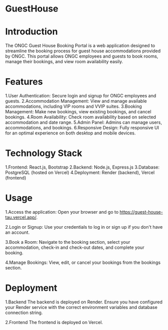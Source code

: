 # GuestHouse
# Introduction
The ONGC Guest House Booking Portal is a web application designed to streamline the booking process for guest house accommodations provided by ONGC. This portal allows ONGC employees and guests to book rooms, manage their bookings, and view room availability easily.
# Features
1.User Authentication: Secure login and signup for ONGC employees and guests.
2.Accommodation Management: View and manage available accommodations, including VIP rooms and VVIP suites.
3.Booking Management: Make new bookings, view existing bookings, and cancel bookings.
4.Room Availability: Check room availability based on selected accommodation and date range.
5.Admin Panel: Admins can manage users, accommodations, and bookings.
6.Responsive Design: Fully responsive UI for an optimal experience on both desktop and mobile devices.
# Technology Stack
1.Frontend: React.js, Bootstrap
2.Backend: Node.js, Express.js
3.Database: PostgreSQL (hosted on Vercel)
4.Deployment: Render (backend), Vercel (frontend)
# Usage
1.Access the application:
Open your browser and go to https://guest-house-tau.vercel.app/.

2.Login or Signup:
Use your credentials to log in or sign up if you don't have an account.

3.Book a Room:
Navigate to the booking section, select your accommodation, check-in and check-out dates, and complete your booking.

4.Manage Bookings:
View, edit, or cancel your bookings from the bookings section.

# Deployment
1.Backend
The backend is deployed on Render. Ensure you have configured your Render service with the correct environment variables and database connection string.

2.Frontend
The frontend is deployed on Vercel. 
